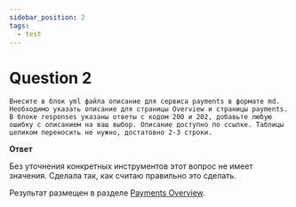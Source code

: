 ```yaml
---
sidebar_position: 2
tags:
  - test
---
```


# Question 2

```text
Внесите в блок yml файла описание для сервиса payments в формате md. Необходимо указать описание для страницы Overview и страницы payments. В блоке responses указаны ответы с кодом 200 и 202, добавьте любую ошибку с описанием на ваш выбор. Описание доступно по ссылке. Таблицы целиком переносить не нужно, достатовно 2-3 строки.
```

**Ответ**

Без уточнения конкретных инструментов этот вопрос не имеет значения. Сделала так, как считаю правильно это сделать.

Результат размещен в разделе [Payments Overview](https://raccoonsw.github.io/docs/api-reference/payments).

